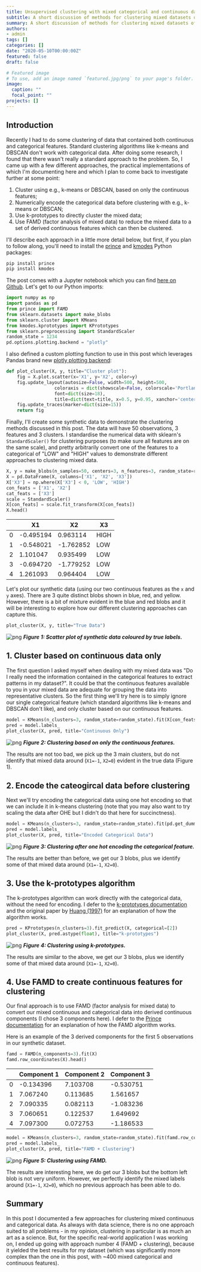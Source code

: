 ```yaml
---
title: Unsupervised clustering with mixed categorical and continuous data
subtitle: A short discussion of methods for clustering mixed datasets of categorical and continuous data. 
summary: A short discussion of methods for clustering mixed datasets of categorical and continuous data. 
authors:
- admin
tags: []
categories: []
date: "2020-05-10T00:00:00Z"
featured: false
draft: false

# Featured image
# To use, add an image named `featured.jpg/png` to your page's folder.
image:
  caption: ""
  focal_point: ""
projects: []
---
```

## Introduction
Recently I had to do some clustering of data that contained both continuous and categorical features. Standard clustering algorithms like k-means and DBSCAN don't work with categorical data. After doing some research, I found that there wasn't really a standard approach to the problem. So, I came up with a few different approaches, the practical implementations of which I'm documenting here and which I plan to come back to investigate further at some point:

1. Cluster using e.g., k-means or DBSCAN, based on only the continuous features;
2. Numerically encode the categorical data before clustering with e.g., k-means or DBSCAN;
3. Use k-prototypes to directly cluster the mixed data;
4. Use FAMD (factor analysis of mixed data) to reduce the mixed data to a set of derived continuous features which can then be clustered.

I'll describe each approach in a little more detail below, but first, if you plan to follow along, you'll need to install the [prince](https://github.com/kormilitzin/Prince) and [kmodes](https://github.com/nicodv/kmodes) Python packages:

```python
pip install prince
pip install kmodes
```

The post comes with a Jupyter notebook which you can find [here on Github](https://github.com/TomasBeuzen/machine-learning-tutorials/blob/master/ml-clustering/clustering-mixed-data.ipynb). Let's get to our Python imports:

```python
import numpy as np
import pandas as pd
from prince import FAMD
from sklearn.datasets import make_blobs
from sklearn.cluster import KMeans
from kmodes.kprototypes import KPrototypes
from sklearn.preprocessing import StandardScaler
random_state = 1234
pd.options.plotting.backend = "plotly"
```

I also defined a custom plotting function to use in this post which leverages Pandas brand new [plotly plotting backend](https://plotly.com/python/pandas-backend/):

```python
def plot_cluster(X, y, title="Cluster plot"):
    fig = X.plot.scatter(x='X1', y='X2', color=y)
    fig.update_layout(autosize=False, width=500, height=500,
                  coloraxis = dict(showscale=False, colorscale='Portland'),
                  font=dict(size=18),
                  title=dict(text=title, x=0.5, y=0.95, xanchor='center'))
    fig.update_traces(marker=dict(size=15))
    return fig
```

Finally, I'll create some synthetic data to demonstrate the clustering methods discussed in this post. The data will have 50 observations, 3 features and 3 clusters. I standardise the numerical data with sklearn's `StandardScaler()` for clustering purposes (to make sure all features are on the same scale), and pretty arbitrarily convert one of the features to a categorical of "LOW" and "HIGH" values to demonstrate different approaches to clustering mixed data.

```python
X, y = make_blobs(n_samples=50, centers=3, n_features=3, random_state=random_state)
X = pd.DataFrame(X, columns=['X1', 'X2', 'X3'])
X['X3'] = np.where(X['X3'] < 0, 'LOW', 'HIGH')
con_feats = ['X1', 'X2'] 
cat_feats = ['X3']
scale = StandardScaler()
X[con_feats] = scale.fit_transform(X[con_feats])
X.head()
```

|     | X1        | X2        | X3   |
| --- | --------- | --------- | ---- |
| 0   | -0.495194 | 0.963114  | HIGH |
| 1   | -0.548021 | -1.762852 | LOW  |
| 2   | 1.101047  | 0.935499  | LOW  |
| 3   | -0.694720 | -1.779252 | LOW  |
| 4   | 1.261093  | 0.964404  | LOW  |

Let's plot our synthetic data (using our two continuous features as the `x` and `y` axes). There are 3 quite distinct blobs shown in blue, red, and yellow. However, there is a bit of mixture evident in the blue and red blobs and it will be interesting to explore how our different clustering approaches can capture this.

```python
plot_cluster(X, y, title="True Data")
```

![png](plot_1.png)
__*Figure 1: Scatter plot of synthetic data coloured by true labels.*__


## 1. Cluster based on continuous data only
The first question I asked myself when dealing with my mixed data was "Do I really need the information contained in the categorical features to extract patterns in my dataset?". It could be that the continuous features available to you in your mixed data are adequate for grouping the data into representative clusters. So the first thing we'll try here is to simply ignore our single categorical feature (which standard algorithms like k-means and DBSCAN don't like), and only cluster based on our continuous features.

```python
model = KMeans(n_clusters=3, random_state=random_state).fit(X[con_feats])
pred = model.labels_
plot_cluster(X, pred, title="Continuous Only")
```

![png](plot_2.png)
__*Figure 2: Clustering based on only the continuous features.*__

The results are not too bad, we pick up the 3 main clusters, but do not identify that mixed data around (`X1=-1`, `X2=0`) evident in the true data (Figure 1).

## 2. Encode the cateogircal data before clustering
Next we'll try encoding the categorical data using one hot encoding so that we can include it in k-means clustering (note that you may also want to try scaling the data after OHE but I didn't do that here for succinctness).

```python
model = KMeans(n_clusters=3, random_state=random_state).fit(pd.get_dummies(X))
pred = model.labels_
plot_cluster(X, pred, title="Encoded Categorical Data")
```

![png](plot_3.png)
__*Figure 3: Clustering after one hot encoding the categorical feature.*__

The results are better than before, we get our 3 blobs, plus we identify some of that mixed data around (`X1=-1`, `X2=0`).

## 3. Use the k-prototypes algorithm
The k-prototypes algorithm can work directly with the categorical data, without the need for encoding. I defer to the [k-prototypes documentation](https://github.com/nicodv/kmodes) and the original paper by [Huang (1997)](https://grid.cs.gsu.edu/~wkim/index_files/papers/kprototype.pdf) for an explanation of how the algorithm works.

```python
pred = KPrototypes(n_clusters=3).fit_predict(X, categorical=[2])
plot_cluster(X, pred.astype(float), title="k-prototypes")
```

![png](plot_4.png)
__*Figure 4: Clustering using k-prototypes.*__

The results are similar to the above, we get our 3 blobs, plus we identify some of that mixed data around (`X1=-1`, `X2=0`).

## 4. Use FAMD to create continuous features for clustering

Our final approach is to use FAMD (factor analysis for mixed data) to convert our mixed continuous and categorical data into derived continuous components (I chose 3 components here). I defer to the [Prince documentation](https://github.com/kormilitzin/Prince) for an explanation of how the FAMD algorithm works.

Here is an example of the 3 derived components for the first 5 observations in our synthetic dataset.

```python
famd = FAMD(n_components=3).fit(X)
famd.row_coordinates(X).head()
```

|     | Component 1 | Component 2 | Component 3 |
| --- | ----------- | ----------- | ----------- |
| 0   | -0.134396   | 7.103708    | -0.530751   |
| 1   | 7.067240    | 0.113685    | 1.561657    |
| 2   | 7.090335    | 0.082113    | -1.083236   |
| 3   | 7.060651    | 0.122537    | 1.649692    |
| 4   | 7.097300    | 0.072753    | -1.186533   |

```python
model = KMeans(n_clusters=3, random_state=random_state).fit(famd.row_coordinates(X))
pred = model.labels_
plot_cluster(X, pred, title="FAMD + Clustering")
```

![png](plot_5.png)
__*Figure 5: Clustering using FAMD.*__

The results are interesting here, we do get our 3 blobs but the bottom left blob is not very uniform. However, we perfectly identify the mixed labels around (`X1=-1`, `X2=0`), which no previous approach has been able to do.

## Summary
In this post I documented a few approaches for clustering mixed continuous and categorical data. As always with data science, there is no one approach suited to all problems - in my opinion, clustering in particular is as much an art as a science. But, for the specific real-world application I was working on, I ended up going with approach number 4 (FAMD + clustering), because it yielded the best results for my dataset (which was significantly more complex than the one in this post, with ~400 mixed categorical and continuous features).